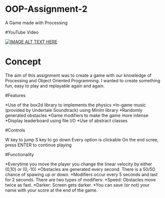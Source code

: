 # OOP-Assignment-2
A Game made with Processing

#YouTube Video

[![IMAGE ALT TEXT HERE](https://youtu.be/3You19PxRSs)](https://youtu.be/3You19PxRSs)

# Concept
The aim of this assignment was to create a game with our knowledge of Processing and Object Oriented Programming.
I wanted to create something fun, easy to play and replayable again and again. 

#Features

*Use of the box2d library to implements the physics
*In-game music (provided by Undertale Soundtrack) using Minim library
*Randomly generated obstacles
*Game modifiers to make the game more intense
*Display leaderboard using file I/O
*Use of abstract classes

#Controls

W key to jump
S key to go down
Every option is clickable
On the end scree, press ENTER to continue playing

#Functionality

*Everytime you move the player you change the linear velocity by either (0,10) or (0,-10)
*Obstacles are generated every second. There is a 50/50 chance of spawing up or down.
*Modifiers occur every 5 seconds and last for 2 seconds. There are two types of modifiers:
	*Speed: Obstacles move twice as fast.
	*Darker: Screen gets darker.
*You can save (or not) your name with your score at the end of the game.